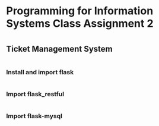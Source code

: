# <h1>Programming for Information Systems Class Assignment 2</h1>
# <h2>Ticket Management System</h2>
# <h3>Install and import flask<h3>
# <h3>Import flask_restful<h3>
# <h3>Import flask-mysql<h3>
